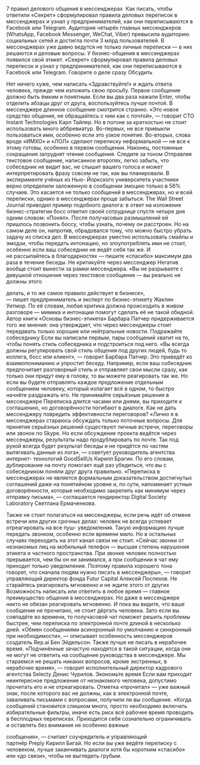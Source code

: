 


7 правил делового общения
в мессенджерах  Как писать, чтобы
ответили
«Секрет» сформулировал правила деловых переписок в мессенджерах и
узнал у предпринимателей, как они переписываются в Facebook или
Telegram.
Аудитория четырёх главных мессенджеров (WhatsApp, Facebook Messenger,
WeChat, Viber) превысила аудиторию социальных сетей и достигла почти 3 млрд
пользователей. В мессенджерах уже давно ведутся не только личные переписки
— в них решаются и деловые вопросы. У бизнес-общения в мессенджерах
появился свой этикет. «Секрет» сформулировал правила деловых переписок и
узнал у предпринимателей, как они переписываются в Facebook или Telegram.
Говорите о деле сразу
Обсудить

Нет ничего хуже, чем написать «Здравствуйте!» и ждать ответа человека, прежде
чем изложить свою просьбу. Первое сообщение должно быть ёмким и понятным.
Если вы два раза нажали Enter, чтобы отделить абзацы друг от друга,
воспользуйтесь лучше почтой. В мессенджере длинное сообщение смотрится
странно. «Это новое средство общения, не обращайтесь с ним как с почтой»,
— говорит CTO Instant Technologies Карл Тайлер.
Но в погоне за краткостью не стоит использовать много аббревиатур. Во-первых,
не все привыкли пользоваться ими, особенно если это узкое понятие. Во-вторых,
слова вроде «ИМХО» и «ЛОЛ» сделают переписку неформальной — не все к
этому готовы, особенно в первом сообщении. Наконец, постоянные сокращения
затруднят чтение сообщения.
Следите за тоном
Отправляя текстовое сообщение, написанное второпях, легко забыть, что
собеседник не видит вас, не слышит вашего голоса и может интерпретировать
фразу совсем не так, как вы планировали. В эксперименте учёных из Нью-
Йоркского университета участники верно определили заложенную в сообщении
эмоцию только в 56% случаев. Это касается не только сообщений в
мессенджерах, но и всей переписки, однако в мессенджерах проще забыться.
The Wall Street Journal приводил пример подобного диалога: в ответ на изложение
бизнес-стратегии босс ответил своей сотруднице спустя четыре дня одним
словом: «Понял». После получасовых размышлений ей пришлось позвонить
боссу, чтобы узнать, почему он расстроен. Но на самом деле он, напротив,
обрадовался тому, что можно быстро убрать задачу из списка дел.
В мессенджерах уместно использовать смайлы и эмодзи, чтобы передать
интонацию, но злоупотреблять ими не стоит, особенно если ваш собеседник не
ведёт себя так же. И не рассыпайтесь в благодарностях — пишите «спасибо»
максимум два раза в течение беседы.
Не критикуйте через мессенджер
Негатив вообще стоит вынести за рамки мессенджера. «Вы не разрываете с
девушкой отношения через текстовое сообщение — вы реально не должны этого

делать, и то же самое правило действует в бизнесе», — пишет предприниматель и
эксперт по бизнес-этикету Жаклин Уитмор. По её словам, любая критика должна
происходить в живом разговоре — мимика и интонации помогут сделать её не
такой обидной. Автор книги «Основы бизнес-этикета» Барбара Патчер
придерживается того же мнения: она утверждает, что через мессенджеры стоит
передавать только хорошие или нейтральные новости.
Подражайте собеседнику
Если вы написали первым, пары сообщений хватит на то, чтобы понять стиль
собеседника и подстроиться под него. «Вы всегда должны регулировать свой
стиль общения под других людей, будь то коллега, босс или клиент», — говорит
Барбара Патчер. Это приведёт ко взаимопониманию и упростит беседу. Например,
если ваш собеседник предпочитает разговорный стиль и отправляет свои мысли
сразу, как только они придут ему в голову, то вы можете реагировать так же. Но
если вы будете отправлять каждое предложение отдельным сообщением
человеку, который излагает всё в одном, то быстро начнёте раздражать его.
Не принимайте серьёзные решения в мессенджере
Переписка длится часами или днями, вы приходите к соглашению, но
договорённости погибают в диалоге. Как не дать мессенджеру повредить
эффективности переговоров? «Лично я в мессенджерах стараюсь обсуждать
только поточные вопросы. Для принятия серьёзных решений существуют личные
встречи, переговоры или звонок по Skype. Но если обсуждение проекта ведётся
через мессенджеры, результаты надо продублировать по почте. Так под рукой
всегда будет результат беседы и не придётся по частям вытягивать данные из
лога», — советует руководитель агентства интернет-
технологий GoodSellUs Кирилл Брагин. По его словам, дублирование на почту
помогает ещё раз убедиться, что вы с собеседником поняли друг друга правильно.
«Переписка в мессенджерах не является формальным доказательством
достигнутых соглашений даже на понятийном уровне и, по сути, напоминает
устные договорённости, которые необходимо закрепить как минимум через
отправку письма», — соглашается гендиректор Digital Society Laboratory Светлана
Ермаченкова.

Также не стоит полагаться на мессенджеры, если речь идёт об отмене встречи
или других срочных делах: человек не всегда успевает отреагировать на все пуш-
уведомления. Такую информацию лучше передать звонком, особенно если
времени мало. Но в остальных случаях переходить на этот канал связи не стоит.
«Сейчас звонки от незнакомых лиц на мобильный телефон — высшая степень
нарушения этикета и частного пространства. При звонке человек полностью
прерывается, чем бы он ни занимался, а при сообщении в чат ему приходит
только уведомление. Поэтому правила хорошего тона говорят, что сначала людям
нужно писать в мессенджеры», — говорит управляющий директор фонда Futur
Capital Алексей Поспехов.
Не старайтесь реагировать мгновенно и не ждите этого от
других
Возможность написать или ответить в любое время — главное преимущество
общения в мессенджерах. Но даже в мессенджере никто не обязан реагировать
мгновенно. И пока вы видите, что ваше сообщение не прочитано, не стоит дёргать
человека. Зато если вы совпадёте во времени, то получасовой чат поможет
решить проблемы быстрее, чем переписка по электронной почте длиной в
несколько дней. «Обмен сообщениями асинхронный по умолчанию и синхронный
при необходимости», — описывает особенность мессенджеров создатель Rep.ai
Бен Эйдельсон.
Также лучше не писать в нерабочее время. «Подчинённые зачастую находятся в
такой ситуации, когда они не могут не ответить на сообщение руководства в
мессенджере. Мы стараемся не решать никаких вопросов, кроме экстренных, в
нерабочее время», — говорит исполнительный директор кадрового
агентства Selecty Денис Чурилов.
Экономьте время
Если вам приходит неинтересное предложение от незнакомого человека,
допустимо прочитать его и не отреагировать. Отметка «прочитал» — уже важный
знак, после которого вас не должны, как в электронной почте, заваливать
письмами с вопросами, получили ли вы сообщение. «Когда сообщений становится
слишком много, просто необходимо включать избирательные фильтры, иначе есть
риск всё рабочее время проводить в бесплодных переписках. Приходится себя
сознательно ограничивать и оставлять без внимания не особенно важные

сообщения», — считает соучредитель и управляющий партнёр Preply Кирилл
Бигай. Но если вы уже ведёте переписку с человеком, лучше заканчивать диалоги
хотя бы коротким «спасибо» или «до связи», чтобы не выглядеть грубым.

